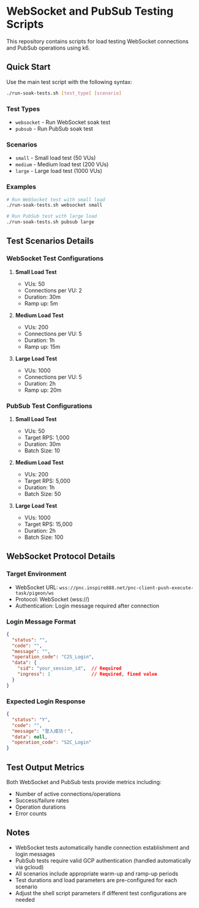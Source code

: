 # WebSocket and PubSub Testing Scripts

This repository contains scripts for load testing WebSocket connections and PubSub operations using k6.

## Quick Start

Use the main test script with the following syntax:
```bash
./run-soak-tests.sh [test_type] [scenario]
```

### Test Types
- `websocket` - Run WebSocket soak test
- `pubsub` - Run PubSub soak test

### Scenarios
- `small` - Small load test (50 VUs)
- `medium` - Medium load test (200 VUs)
- `large` - Large load test (1000 VUs)

### Examples
```bash
# Run WebSocket test with small load
./run-soak-tests.sh websocket small

# Run PubSub test with large load
./run-soak-tests.sh pubsub large
```

## Test Scenarios Details

### WebSocket Test Configurations

1. **Small Load Test**
   - VUs: 50
   - Connections per VU: 2
   - Duration: 30m
   - Ramp up: 5m

2. **Medium Load Test**
   - VUs: 200
   - Connections per VU: 5
   - Duration: 1h
   - Ramp up: 15m

3. **Large Load Test**
   - VUs: 1000
   - Connections per VU: 5
   - Duration: 2h
   - Ramp up: 20m

### PubSub Test Configurations

1. **Small Load Test**
   - VUs: 50
   - Target RPS: 1,000
   - Duration: 30m
   - Batch Size: 10

2. **Medium Load Test**
   - VUs: 200
   - Target RPS: 5,000
   - Duration: 1h
   - Batch Size: 50

3. **Large Load Test**
   - VUs: 1000
   - Target RPS: 15,000
   - Duration: 2h
   - Batch Size: 100

## WebSocket Protocol Details

### Target Environment
- WebSocket URL: `wss://pnc.inspire888.net/pnc-client-push-execute-task/pigeon/ws`
- Protocol: WebSocket (wss://)
- Authentication: Login message required after connection

### Login Message Format
```json
{
  "status": "",
  "code": "",
  "message": "",
  "operation_code": "C2S_Login",
  "data": {
    "sid": "your_session_id",  // Required
    "ingress": 1               // Required, fixed value
  }
}
```

### Expected Login Response
```json
{
  "status": "Y",
  "code": "",
  "message": "登入成功！",
  "data": null,
  "operation_code": "S2C_Login"
}
```

## Test Output Metrics

Both WebSocket and PubSub tests provide metrics including:
- Number of active connections/operations
- Success/failure rates
- Operation durations
- Error counts

## Notes

- WebSocket tests automatically handle connection establishment and login messages
- PubSub tests require valid GCP authentication (handled automatically via gcloud)
- All scenarios include appropriate warm-up and ramp-up periods
- Test durations and load parameters are pre-configured for each scenario
- Adjust the shell script parameters if different test configurations are needed
